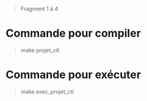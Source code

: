 > Fragment 1 à 4 

# Commande pour compiler 
> make projet_ctl 

# Commande pour exécuter
> make exec_projet_ctl